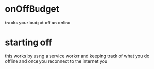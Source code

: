 # onOffBudget
tracks your budget off an online
# starting off 
this works by using a service worker and keeping track of what you do  offline and once you reconnect to the internet you 
